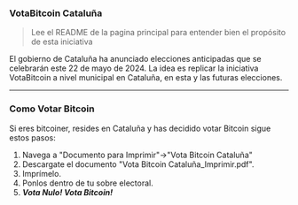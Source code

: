 ### VotaBitcoin Cataluña
>Lee el README de la pagina principal para entender bien el propósito de esta iniciativa

El gobierno de Cataluña ha anunciado elecciones anticipadas que se celebrarán este 22 de mayo de 2024. La idea es replicar la iniciativa VotaBitcoin a nivel municipal en Cataluña, en esta y las futuras elecciones.

------------

### Como Votar Bitcoin
Si eres bitcoiner, resides en Cataluña y has decidido votar Bitcoin sigue estos pasos:

1. Navega a "Documento para Imprimir"->"Vota Bitcoin Cataluña"
2. Descargate el documento "Vota Bitcoin Cataluña_Imprimir.pdf".
3. Imprímelo.
5. Ponlos dentro de tu sobre electoral.
6. ***Vota Nulo! Vota Bitcoin!***
